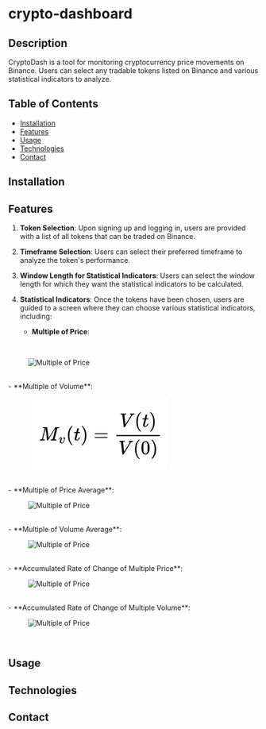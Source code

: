 # crypto-dashboard

## Description

CryptoDash is a tool for monitoring cryptocurrency price movements on Binance. Users can select any tradable tokens listed on Binance and various statistical indicators to analyze.

## Table of Contents

- [Installation](#installation)
- [Features](#features)
- [Usage](#usage)
- [Technologies](#technologies)
- [Contact](#contact)

## Installation

## Features

1. **Token Selection**: Upon signing up and logging in, users are provided with a list of all tokens that can be traded on Binance.

2. **Timeframe Selection**: Users can select their preferred timeframe to analyze the token's performance.

3. **Window Length for Statistical Indicators**: Users can select the window length for which they want the statistical indicators to be calculated.

4. **Statistical Indicators**: Once the tokens have been chosen, users are guided to a screen where they can choose various statistical indicators, including:

   - **Multiple of Price**:
  <br />
   <figure>
    <img src="./screenshots/multiple_of_price.jpg" alt="Multiple of Price">
    </figure>
  <br />
   - **Multiple of Volume**:
     <br />
   <figure>
    <img src="./screenshots/multiple_of_volume.jpg" alt="Multiple of Price">
    </figure>
    <br />
   - **Multiple of Price Average**:
        <br />
   <figure>
    <img src="./screenshots/multiple_of_price_avg.jpg" alt="Multiple of Price">
    </figure>
    <br />
   - **Multiple of Volume Average**:
        <br />
   <figure>
    <img src="./screenshots/multiple_of_volume_avg.jpg" alt="Multiple of Price">
    </figure>
    <br />
   - **Accumulated Rate of Change of Multiple Price**:
        <br />
   <figure>
    <img src="./screenshots/multiple_of_price_arc.jpg" alt="Multiple of Price">
    </figure>
    <br />
   - **Accumulated Rate of Change of Multiple Volume**:
        <br />
   <figure>
    <img src="./screenshots/multiple_of_volume_arc.jpg" alt="Multiple of Price">
    </figure>
    <br />

## Usage

## Technologies

## Contact